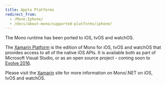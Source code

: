```yaml
---
title: Apple Platforms
redirect_from:
  - /Mono:Iphone/
  - /docs/about-mono/supported-platforms/iphone/
---
```


The Mono runtime has been ported to iOS, tvOS and watchOS.

The [Xamarin Platform](http://xamarin.com/platform) is the edition of
Mono for  iOS, tvOS and watchOS that provides access to all of the
native iOS APIs. It is available both as part of Microsoft Visual Studio, or as
an open source project - coming soon to [Evolve 2016](https://evolve.xamarin.com/).

Please visit the [Xamarin](http://xamarin.com/) site for more information on Mono/.NET on iOS, tvOS and watchOS.
